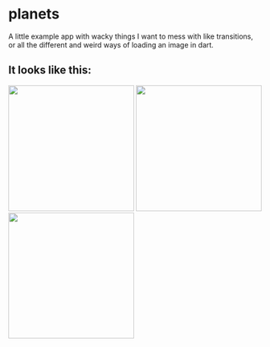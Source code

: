 # planets

A little example app with wacky things I want to mess with like transitions, or all the different and weird ways of loading an image in dart.

## It looks like this:
               
<p float="left">
  <img src="https://user-images.githubusercontent.com/1675595/56585907-a197d600-65d6-11e9-87bf-c10f2eb6b81f.png" width="250" />
  <img src="https://user-images.githubusercontent.com/1675595/56585917-a6f52080-65d6-11e9-9c2e-37501e64c556.png" width="250" /> 
  <img src="https://user-images.githubusercontent.com/1675595/56585924-a9f01100-65d6-11e9-9c84-2a56fad7f5c7.png" width="250" />
</p>
